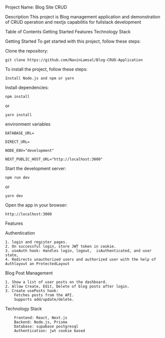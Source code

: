 Project Name: Blog Site CRUD

Description
    This project is Blog management application and demonstration of CRUD operation and nextjs capabilitis for fullstack development 

Table of Contents
    Getting Started
    Features
    Technology Stack



Getting Started
To get started with this project, follow these steps:

Clone the repository: 
```
git clone https://github.com/NavinLamsal/Blog-CRUD-Application
```

To install the project, follow these steps:

    Install Node.js and npm or yarn


Install dependencies: 
```
npm install 
```
or
```
yarn install
```

environment variables

    DATABASE_URL=

    DIRECT_URL=

    NODE_ENV="development"

    NEXT_PUBLIC_HOST_URL="http://localhost:3000"


Start the development server: 
```
npm run dev 
```
or 
```
yarn dev
```


Open the app in your browser:

    http://localhost:3000

Features

Authentication

    1. login and register pages.
    2. On successful login, store JWT token in cookie.
    3. useAuth hook: Handles login, logout,  isAuthenticated, and user state,
    4. Redirects unauthorized users and authorized user with the help of Authlayout an ProtectedLayout

Blog Post Management

    1. Show a list of user posts on the dashboard.
    2. Allow Create, Edit, Delete of blog posts after login.
    3. Create usePosts hook:
        Fetches posts from the API.
        Supports add/update/delete.


Technology Stack

        Frontend: React, Next.js
        Backend: Node.js, Prisma
        Database: supabase postgresql
        Authentication: jwt cookie based




